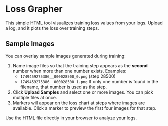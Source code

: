 # Loss Grapher

This simple HTML tool visualizes training loss values from your logs. Upload a log, and it plots the loss over training steps.

## Sample Images

You can overlay sample images generated during training:


1. Name image files so that the training step appears as the **second** number when more than one number exists. Examples:
   - `1749459275386__000028500_0.png` (step 28500)
   - `1749459275386__000028500_1.png`
   If only one number is found in the filename, that number is used as the step.
2. Click **Upload Samples** and select one or more images. You can pick multiple files at once.
3. Markers will appear on the loss chart at steps where images are available. Click a marker to preview the first four images for that step.


Use the HTML file directly in your browser to analyze your logs.
